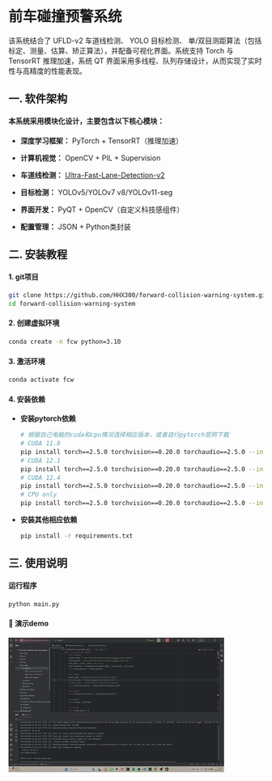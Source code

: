 

# 前车碰撞预警系统

该系统结合了 UFLD-v2 车道线检测、 YOLO 目标检测、 单/双目测距算法（包括标定、测量、估算、矫正算法），并配备可视化界面。系统支持 Torch 与 TensorRT 推理加速，系统 QT 界面采用多线程、队列存储设计，从而实现了实时性与高精度的性能表现。



## 一. 软件架构

#### 本系统采用模块化设计，主要包含以下核心模块：

- **深度学习框架：** PyTorch + TensorRT（推理加速）

- **计算机视觉：** OpenCV + PIL + Supervision

- **车道线检测：** [Ultra-Fast-Lane-Detection-v2](https://github.com/HHX300/Ultra-Fast-Lane-Detection-v2)

- **目标检测：** YOLOv5/YOLOv7 v8/YOLOv11-seg

- **界面开发：** PyQT  + OpenCV（自定义科技感组件）

- **配置管理：** JSON + Python类封装

  

## 二. 安装教程

#### 1. git项目

```bash
git clone https://github.com/HHX300/forward-collision-warning-system.git
cd forward-collision-warning-system
```

#### 2. 创建虚拟环境

```bash
conda create -n fcw python=3.10
```

#### 3. 激活环境

```bash
conda activate fcw
```

#### 4. 安装依赖

- **安装pytorch依赖**

  ```bash
  # 根据自己电脑的cuda和cpu情况选择相应版本，或者自行pytorch官网下载
  # CUDA 11.8
  pip install torch==2.5.0 torchvision==0.20.0 torchaudio==2.5.0 --index-url https://download.pytorch.org/whl/cu118
  # CUDA 12.1
  pip install torch==2.5.0 torchvision==0.20.0 torchaudio==2.5.0 --index-url https://download.pytorch.org/whl/cu121
  # CUDA 12.4
  pip install torch==2.5.0 torchvision==0.20.0 torchaudio==2.5.0 --index-url https://download.pytorch.org/whl/cu124
  # CPU only
  pip install torch==2.5.0 torchvision==0.20.0 torchaudio==2.5.0 --index-url https://download.pytorch.org/whl/cpu
  ```

- **安装其他相应依赖**

  ```bash
  pip install -r requirements.txt
  
  ```



 ## 三. 使用说明

####  运行程序

```bash
python main.py
```

#### 📌 演示demo

![演示GIF](demo/demo1.gif)
